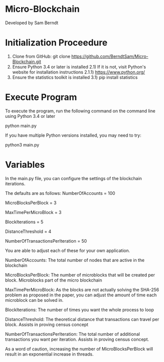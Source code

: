 # Micro-Blockchain
Developed by Sam Berndt

# Initialization Proceedure
1) Clone from GitHub: git clone https://github.com/BerndtSam/Micro-Blockchain.git
2) Ensure Python 3.4 or later is installed
	2.1) If it is not, visit Python's website for installation instructions
	2.1.1) https://www.python.org/
3) Ensure the statistics toolkit is installed
	3.1) pip install statistics

# Execute Program
To execute the program, run the following command on the command line using Python 3.4 or later

python main.py

If you have multiple Python versions installed, you may need to try:

python3 main.py


# Variables
In the main.py file, you can configure the settings of the blockchain iterations.

The defaults are as follows:
NumberOfAccounts = 100

MicroBlocksPerBlock = 3

MaxTimePerMicroBlock = 3

BlockIterations = 5

DistanceThreshold = 4

NumberOfTransactionsPerIteration = 50

You are able to adjust each of these for your own application. 

NumberOfAccounts: The total number of nodes that are active in the blockchain

MicroBlocksPerBlock: The number of microblocks that will be created per block. Microblocks part of the micro blockchain

MaxTimePerMicroBlock: As the blocks are not actually solving the SHA-256 problem as proposed in the paper, you can adjust the amount of time each microblock can be solved in.

BlockIterations: The number of times you want the whole process to loop

DistanceThreshold: The theoretical distance that transactions can travel per block. Assists in proving census concept

NumberOfTransactionsPerIteration: The total number of additional transactions you want per iteration. Assists in proving census concept.

As a word of caution, increasing the number of MicroBlocksPerBlock will result in an exponential increase in threads.